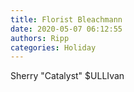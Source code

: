 ```yaml
---
title: Florist Bleachmann
date: 2020-05-07 06:12:55
authors: Ripp
categories: Holiday
---
```


 Sherry "Catalyst" $ULLIvan